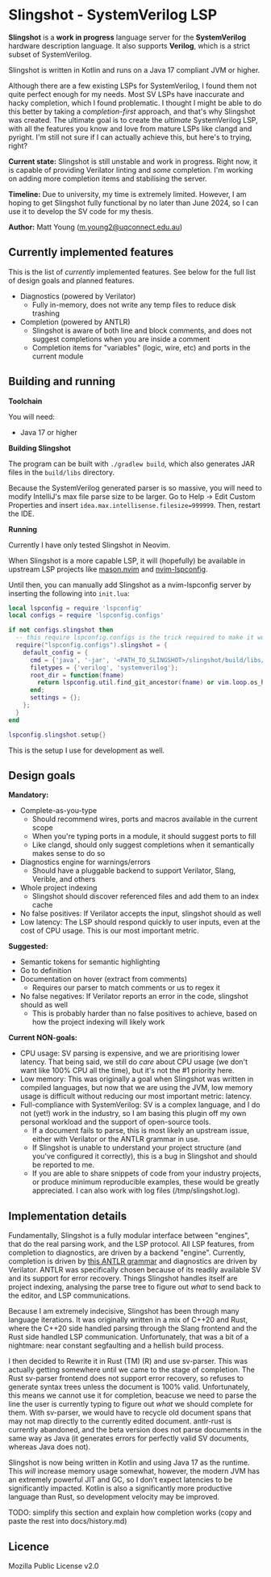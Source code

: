 # Slingshot - SystemVerilog LSP
**Slingshot** is a **work in progress** language server for the **SystemVerilog** hardware description language.
It also supports **Verilog**, which is a strict subset of SystemVerilog.

Slingshot is written in Kotlin and runs on a Java 17 compliant JVM or higher.

Although there are a few existing LSPs for SystemVerilog, I found them not quite perfect enough for my needs.
Most SV LSPs have inaccurate and hacky completion, which I found problematic. I thought I might be able to do 
this better by taking a _completion-first_ approach, and that's why Slingshot was created. The ultimate goal 
is to create the _ultimate_ SystemVerilog LSP, with all the features you know and love from mature LSPs like 
clangd and pyright. I'm still not sure if I can actually achieve this, but here's to trying, right?

**Current state:** Slingshot is still unstable and work in progress. Right now, it is capable of providing
Verilator linting and _some_ completion. I'm working on adding more completion items and stabilising the
server.

**Timeline:** Due to university, my time is extremely limited. However, I am hoping to get Slingshot fully
functional by no later than June 2024, so I can use it to develop the SV code for my thesis.

**Author:** Matt Young (m.young2@uqconnect.edu.au)

## Currently implemented features
This is the list of _currently_ implemented features. See below for the full list of design goals and planned
features.

- Diagnostics (powered by Verilator)
  - Fully in-memory, does not write any temp files to reduce disk trashing
- Completion (powered by ANTLR)
  - Slingshot is aware of both line and block comments, and does not suggest completions when you are inside
    a comment
  - Completion items for "variables" (logic, wire, etc) and ports in the current module

## Building and running
**Toolchain**

You will need:
- Java 17 or higher

**Building Slingshot**

The program can be built with `./gradlew build`, which also generates JAR files in the `build/libs` directory.

Because the SystemVerilog generated parser is so massive, you will need to modify IntelliJ's max file parse
size to be larger. Go to Help -> Edit Custom Properties and insert `idea.max.intellisense.filesize=999999`.
Then, restart the IDE.

**Running**

Currently I have only tested Slingshot in Neovim.

When Slingshot is a more capable LSP, it will (hopefully) be available in upstream LSP projects like
[mason.nvim](https://github.com/williamboman/mason.nvim) and [nvim-lspconfig](https://github.com/neovim/nvim-lspconfig).

Until then, you can manually add Slingshot as a nvim-lspconfig server by inserting the following into `init.lua`:

```lua
local lspconfig = require 'lspconfig'
local configs = require 'lspconfig.configs'

if not configs.slingshot then
  -- this require lspconfig.configs is the trick required to make it work
  require("lspconfig.configs").slingshot = {
    default_config = {
      cmd = {'java', '-jar', '<PATH_TO_SLINGSHOT>/slingshot/build/libs/slingshot-1.0-SNAPSHOT-all.jar'};
      filetypes = {'verilog', 'systemverilog'};
      root_dir = function(fname)
        return lspconfig.util.find_git_ancestor(fname) or vim.loop.os_homedir()
      end;
      settings = {};
    };
  }
end

lspconfig.slingshot.setup{}
```

This is the setup I use for development as well.

## Design goals
**Mandatory:**
- Complete-as-you-type
    - Should recommend wires, ports and macros available in the current scope
    - When you're typing ports in a module, it should suggest ports to fill
    - Like clangd, should only suggest completions when it semantically makes sense to do so
- Diagnostics engine for warnings/errors
    - Should have a pluggable backend to support Verilator, Slang, Verible, and others
- Whole project indexing
    - Slingshot should discover referenced files and add them to an index cache
- No false positives: If Verilator accepts the input, slingshot should as well
- Low latency: The LSP should respond quickly to user inputs, even at the cost of CPU usage. This is our most
important metric.

**Suggested:**
- Semantic tokens for semantic highlighting
- Go to definition 
- Documentation on hover (extract from comments)
    - Requires our parser to match comments or us to regex it
- No false negatives: If Verilator reports an error in the code, slingshot should as well
    - This is probably harder than no false positives to achieve, based on how the project indexing will likely
    work

**Current NON-goals:**
- CPU usage: SV parsing is expensive, and we are prioritising lower latency. That being said, we still do _care_
about CPU usage (we don't want like 100% CPU all the time), but it's not the #1 priority here.
- Low memory: This was originally a goal when Slingshot was written in compiled languages, but now that we are
using the JVM, low memory usage is difficult without reducing our most important metric: latency.
- Full-compliance with SystemVerilog: SV is a complex language, and I do not (yet!) work in the
industry, so I am basing this plugin off my own personal workload and the support of open-source tools.
    - If a document fails to parse, this is most likely an upstream issue, either with Verilator or the ANTLR
    grammar in use.
    - If Slingshot is unable to understand your project structure (and you've configured it correctly), this is
    a bug in Slingshot and should be reported to me.
    - If you are able to share snippets of code from your industry projects, or produce minimum
    reproducible examples, these would be greatly appreciated. I can also work with log files (/tmp/slingshot.log).

## Implementation details
Fundamentally, Slingshot is a fully modular interface between "engines", that do the real parsing work, and
the LSP protocol. All LSP features, from completion to diagnostics, are driven by
a backend "engine". Currently, completion is driven by 
[this ANTLR grammar](https://github.com/antlr/grammars-v4/tree/master/verilog/systemverilog)
and diagnostics are driven by Verilator. ANTLR was specifically chosen because of its readily available SV and its support
for error recovery. Things Slingshot handles itself are project indexing, analysing the parse tree to figure out _what_ 
to send back to the editor, and LSP communications.

Because I am extremely indecisive, Slingshot has been through many language iterations. It was originally written in
a mix of C++20 and Rust, where the C++20 side handled parsing through the Slang frontend and the Rust side handled
LSP communication. Unfortunately, that was a bit of a nightmare: near constant segfaulting and a hellish build process.

I then decided to Rewrite it in Rust (TM) (R) and use sv-parser. This was actually getting somewhere until we came
to the stage of completion. The Rust sv-parser frontend does not support error recovery, so refuses to generate syntax
trees unless the document is 100% valid. Unfortunately, this means we cannot use it for completion, beacuse we need
to parse the line the user is currently typing to figure out _what_ we should complete for them. With sv-parser, we
would have to recycle old document spans that may not map directly to the currently edited document. antlr-rust is
currently abandoned, and the beta version does not parse documents in the same way as Java (it generates errors for
perfectly valid SV documents, whereas Java does not).

Slingshot is now being written in Kotlin and using Java 17 as the runtime. This _will_ increase memory usage somewhat, 
however, the modern JVM has an extremely powerful JIT and GC, so I don't expect latencies to be significantly impacted.
Kotlin is also a significantly more productive language than Rust, so development velocity may be improved.

TODO: simplify this section and explain how completion works (copy and paste the rest into docs/history.md)

## Licence
Mozilla Public License v2.0
